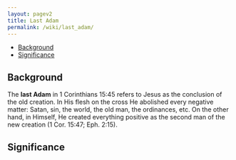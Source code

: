 ```yaml
---
layout: pagev2
title: Last Adam
permalink: /wiki/last_adam/
---
```

- [Background](#background)
- [Significance](#significance)

## Background

The **last Adam** in 1 Corinthians 15:45 refers to Jesus as the conclusion of the old creation. In His flesh on the cross He abolished every negative matter: Satan, sin, the world, the old man, the ordinances, etc. On the other hand, in Himself, He created everything positive as the second man of the new creation (1 Cor. 15:47; Eph. 2:15).

## Significance

